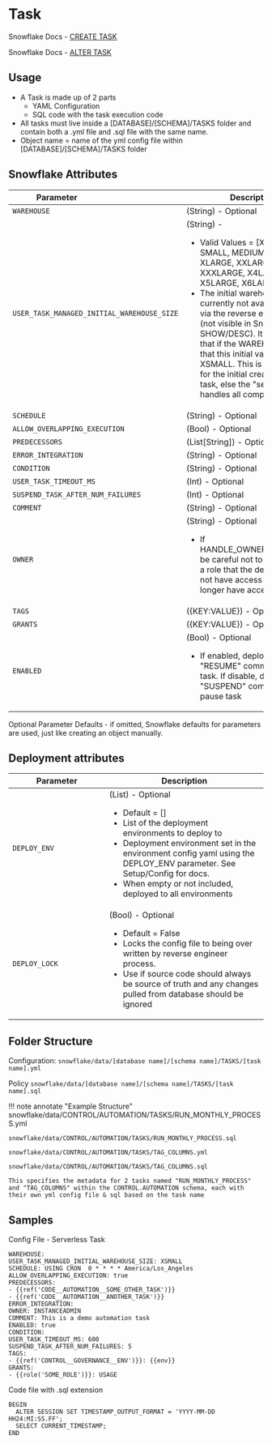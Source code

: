 # Task

Snowflake Docs - [CREATE TASK](https://docs.snowflake.com/en/sql-reference/sql/create-task)

Snowflake Docs - [ALTER TASK](https://docs.snowflake.com/en/sql-reference/sql/alter-task)

## Usage 
* A Task is made up of 2 parts
    * YAML Configuration
    * SQL code with the task execution code
* All tasks must live inside a [DATABASE]/[SCHEMA]/TASKS folder and contain both a .yml file and .sql file with the same name.
* Object name = name of the yml config file within [DATABASE]/[SCHEMA]/TASKS folder

## Snowflake Attributes

| <div style="width:175px">Parameter</div>          | Description                          |
| ------------------------------------------------  | ------------------------------------ |
| `WAREHOUSE`         | (String) - Optional |
| `USER_TASK_MANAGED_INITIAL_WAREHOUSE_SIZE`         | (String) - <ul><li>Valid Values = [XSMALL, SMALL, MEDIUM, LARGE, XLARGE, XXLARGE, XXXLARGE, X4LARGE, X5LARGE, X6LARGE]</li><li>The initial warehouse size is currently not available to pull in via the reverse engineering (not visible in Snowflake SHOW/DESC).  It is assumed that if the WAREHOUSE is null, that this initial value is XSMALL.  This is only relavent for the initial creation of the task, else the "serverless" handles all compute.</li></ul> |
| `SCHEDULE`         | (String) - Optional |
| `ALLOW_OVERLAPPING_EXECUTION`         | (Bool) - Optional |
| `PREDECESSORS`         | (List[String]) - Optional |
| `ERROR_INTEGRATION`         | (String) - Optional |
| `CONDITION`         | (String) - Optional |
| `USER_TASK_TIMEOUT_MS`         | (Int) - Optional |
| `SUSPEND_TASK_AFTER_NUM_FAILURES`         | (Int) - Optional |
| `COMMENT`         | (String) - Optional |
| `OWNER`         | (String) - Optional <ul><li>If HANDLE_OWNERSHIP=ERROR, be careful not to set OWNER to a role that the deployer does not have access to as it will no longer have access to manage</li></ul>|
| `TAGS`         | ({KEY:VALUE}) - Optional |
| `GRANTS`         | ({KEY:VALUE}) - Optional |
| `ENABLED`         | (Bool) - Optional <ul><li>If enabled, deployer runs a "RESUME" command to start task.  If disable, deployer runs a "SUSPEND" commend to pause task</li></ul>|
        
Optional Parameter Defaults - if omitted, Snowflake defaults for parameters are used, just like creating an object manually.

## Deployment attributes

| <div style="width:175px">Parameter</div>          | Description                          |
| ------------------------------------------------  | ------------------------------------ |
| `DEPLOY_ENV`         | (List) - Optional <ul><li>Default = []</li><li>List of the deployment environments to deploy to</li><li>Deployment environment set in the environment config yaml using the DEPLOY_ENV parameter.  See Setup/Config for docs.</li><li>When empty or not included, deployed to all environments</li></ul> |
| `DEPLOY_LOCK`         | (Bool) - Optional <ul><li>Default = False</li><li>Locks the config file to being over written by reverse engineer process.</li><li>Use if source code should always be source of truth and any changes pulled from database should be ignored</li></ul> |

## Folder Structure

Configuration:
  `snowflake/data/[database name]/[schema name]/TASKS/[task name].yml`

Policy
  `snowflake/data/[database name]/[schema name]/TASKS/[task name].sql`
  

!!! note annotate "Example Structure"
    snowflake/data/CONTROL/AUTOMATION/TASKS/RUN_MONTHLY_PROCESS.yml
    
    snowflake/data/CONTROL/AUTOMATION/TASKS/RUN_MONTHLY_PROCESS.sql

    snowflake/data/CONTROL/AUTOMATION/TASKS/TAG_COLUMNS.yml

    snowflake/data/CONTROL/AUTOMATION/TASKS/TAG_COLUMNS.sql
    
    This specifies the metadata for 2 tasks named "RUN_MONTHLY_PROCESS" and "TAG_COLUMNS" within the CONTROL.AUTOMATION schema, each with their own yml config file & sql based on the task name

## Samples

Config File - Serverless Task
```
WAREHOUSE: 
USER_TASK_MANAGED_INITIAL_WAREHOUSE_SIZE: XSMALL
SCHEDULE: USING CRON  0 * * * * America/Los_Angeles
ALLOW_OVERLAPPING_EXECUTION: true
PREDECESSORS: 
- {{ref('CODE__AUTOMATION__SOME_OTHER_TASK')}}
- {{ref('CODE__AUTOMATION__ANOTHER_TASK')}}
ERROR_INTEGRATION: 
OWNER: INSTANCEADMIN
COMMENT: This is a demo automation task
ENABLED: true
CONDITION: 
USER_TASK_TIMEOUT_MS: 600
SUSPEND_TASK_AFTER_NUM_FAILURES: 5
TAGS: 
- {{ref('CONTROL__GOVERNANCE__ENV')}}: {{env}}
GRANTS: 
- {{role('SOME_ROLE')}}: USAGE
```

Code file with .sql extension
```
BEGIN
  ALTER SESSION SET TIMESTAMP_OUTPUT_FORMAT = 'YYYY-MM-DD HH24:MI:SS.FF';
  SELECT CURRENT_TIMESTAMP;
END
```
